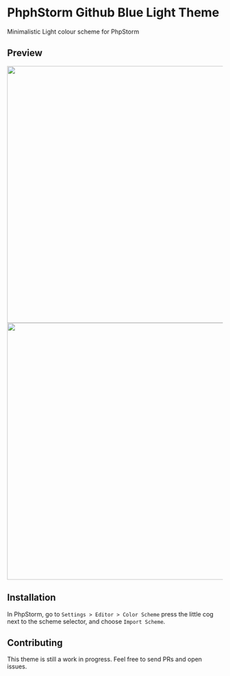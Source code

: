 # PhphStorm Github Blue Light Theme

Minimalistic Light colour scheme for PhpStorm

## Preview

<img src="https://user-images.githubusercontent.com/781074/126898689-ad613e47-ee08-4671-bd76-898a8811530e.png" width="600"/>

<img src="https://user-images.githubusercontent.com/781074/126898746-00d9e431-0535-4b7f-8472-4aaa16fc6e73.png" width="600"/>

## Installation

In PhpStorm, go to `Settings > Editor > Color Scheme` press the little cog next to the scheme selector, and choose `Import Scheme`.

## Contributing

This theme is still a work in progress. Feel free to send PRs and open issues.
